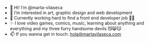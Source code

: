 - 👋 Hi! I’m @marta-vilaseca
- 👀 I’m interested in art, graphic design and web development 
- 🌱 Currently working hard to find a front end developer job 💪🏻
- ✨ I love video games, comics, music, learning about anything and everything and my three furry handsome devils 😼😸😽
- 📫 If you wanna get in touch: hola@martavilaseca.com

<!---
marta-vilaseca/marta-vilaseca is a ✨ special ✨ repository because its `README.md` (this file) appears on your GitHub profile.
You can click the Preview link to take a look at your changes.
--->
